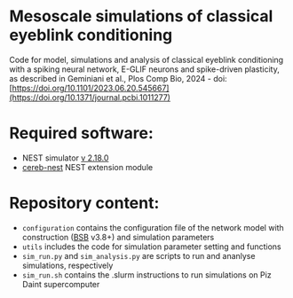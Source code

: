 # Mesoscale simulations of classical eyeblink conditioning
Code for model, simulations and analysis of classical eyeblink conditioning with a spiking neural network, E-GLIF neurons and spike-driven plasticity, as described in Geminiani et al., Plos Comp Bio, 2024 - doi: [https://doi.org/10.1101/2023.06.20.545667](https://doi.org/10.1371/journal.pcbi.1011277)


# Required software:
- NEST simulator <a href="https://zenodo.org/records/2605422">v 2.18.0</a>
- <a href="https://github.com/dbbs-lab/cereb-nest">cereb-nest</a>  NEST extension module

# Repository content:
- `configuration` contains the configuration file of the network model with construction (<a href="https://github.com/dbbs-lab/bsb">BSB</a> v3.8+) and simulation parameters
- `utils` includes the code for simulation parameter setting and functions
- `sim_run.py` and `sim_analysis.py` are scripts to run and ananlyse simulations, respectively
- `sim_run.sh` contains the .slurm instructions to run simulations on Piz Daint supercomputer
